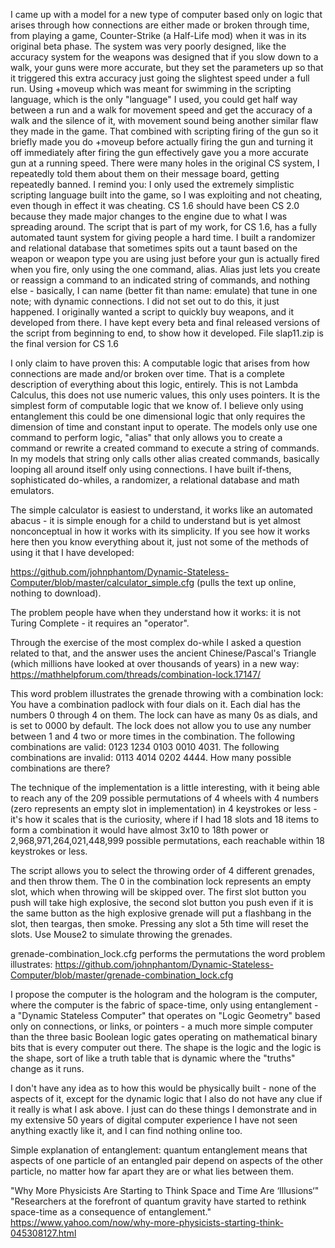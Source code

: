 I came up with a model for a new type of computer based only on logic that arises through how connections are either made or broken through time, from playing a game, Counter-Strike (a Half-Life mod) when it was in its original beta phase. The system was very poorly designed, like the accuracy system for the weapons was designed that if you slow down to a walk, your guns were more accurate, but they set the parameters up so that it triggered this extra accuracy just going the slightest speed under a full run. Using +moveup which was meant for swimming in the scripting language, which is the only "language" I used, you could get half way between a run and a walk for movement speed and get the accuracy of a walk and the silence of it, with movement sound being another similar flaw they made in the game. That combined with scripting firing of the gun so it briefly made you do +moveup before actually firing the gun and turning it off immediately after firing the gun effectively gave you a more accurate gun at a running speed. There were many holes in the original CS system, I repeatedly told them about them on their message board, getting repeatedly banned. I remind you: I only used the extremely simplistic scripting language built into the game, so I was exploiting and not cheating, even though in effect it was cheating. CS 1.6 should have been CS 2.0 because they made major changes to the engine due to what I was spreading around. The script that is part of my work, for CS 1.6, has a fully automated taunt system for giving people a hard time. I built a randomizer and relational database that sometimes spits out a taunt based on the weapon or weapon type you are using just before your gun is actually fired when you fire, only using the one command, alias. Alias just lets you create or reassign a command to an indicated string of commands, and nothing else - basically, I can name (better fit than name: emulate) that tune in one note; with dynamic connections. I did not set out to do this, it just happened. I originally wanted a script to quickly buy weapons, and it developed from there. I have kept every beta and final released versions of the script from beginning to end, to show how it developed. File slap11.zip is the final version for CS 1.6

I only claim to have proven this: A computable logic that arises from how connections are made and/or broken over time. That is a complete description of everything about this logic, entirely. This is not Lambda Calculus, this does not use numeric values, this only uses pointers. It is the simplest form of computable logic that we know of. I believe only using entanglement this could be one dimensional logic that only requires the dimension of time and constant input to operate. The models only use one command to perform logic, "alias" that only allows you to create a command or rewrite a created command to execute a string of commands. In my models that string only calls other alias created commands, basically looping all around itself only using connections. I have built if-thens, sophisticated do-whiles, a randomizer, a relational database and math emulators.

The simple calculator is easiest to understand, it works like an automated abacus - it is simple enough for a child to understand but is yet almost nonconceptual in how it works with its simplicity. If you see how it works here then you know everything about it, just not some of the methods of using it that I have developed: 

https://github.com/johnphantom/Dynamic-Stateless-Computer/blob/master/calculator_simple.cfg (pulls the text up online, nothing to download).

The problem people have when they understand how it works: it is not Turing Complete - it requires an "operator".

Through the exercise of the most complex do-while I asked a question related to that, and the answer uses the ancient Chinese/Pascal's Triangle (which millions have looked at over thousands of years) in a new way: https://mathhelpforum.com/threads/combination-lock.17147/ 

This word problem illustrates the grenade throwing with a combination lock: You have a combination padlock with four dials on it. Each dial has the numbers 0 through 4 on them. The lock can have as many 0s as dials, and is set to 0000 by default. The lock does not allow you to use any number between 1 and 4 two or more times in the combination. The following combinations are valid: 0123 1234 0103 0010 4031. The following combinations are invalid: 0113 4014 0202 4444. How many possible combinations are there?

The technique of the implementation is a little interesting, with it being able to reach any of the 209 possible permutations of 4 wheels with 4 numbers (zero represents an empty slot in implementation) in 4 keystrokes or less - it's how it scales that is the curiosity, where if I had 18 slots and 18 items to form a combination it would have almost 3x10 to 18th power or 2,968,971,264,021,448,999 possible permutations, each reachable within 18 keystrokes or less. 

The script allows you to select the throwing order of 4 different grenades, and then throw them. The 0 in the combination lock represents an empty slot, which when throwing will be skipped over. The first slot button you push will take high explosive, the second slot button you push even if it is the same button as the high explosive grenade will put a flashbang in the slot, then teargas, then smoke. Pressing any slot a 5th time will reset the slots. Use Mouse2 to simulate throwing the grenades.

grenade-combination_lock.cfg performs the permutations the word problem illustrates: https://github.com/johnphantom/Dynamic-Stateless-Computer/blob/master/grenade-combination_lock.cfg

I propose the computer is the hologram and the hologram is the computer, where the computer is the fabric of space-time, only using entanglement - a "Dynamic Stateless Computer" that operates on "Logic Geometry" based only on connections, or links, or pointers - a much more simple computer than the three basic Boolean logic gates operating on mathematical binary bits that is every computer out there. The shape is the logic and the logic is the shape, sort of like a truth table that is dynamic where the "truths" change as it runs. 

I don't have any idea as to how this would be physically built - none of the aspects of it, except for the dynamic logic that I also do not have any clue if it really is what I ask above. I just can do these things I demonstrate and in my extensive 50 years of digital computer experience I have not seen anything exactly like it, and I can find nothing online too.

Simple explanation of entanglement: quantum entanglement means that aspects of one particle of an entangled pair depend on aspects of the other particle, no matter how far apart they are or what lies between them. 

"Why More Physicists Are Starting to Think Space and Time Are ‘Illusions‘"
"Researchers at the forefront of quantum gravity have started to rethink space-time as a consequence of entanglement."
https://www.yahoo.com/now/why-more-physicists-starting-think-045308127.html
